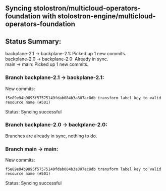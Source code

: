 ## Syncing stolostron/multicloud-operators-foundation with stolostron-engine/multicloud-operators-foundation

## Status Summary:

backplane-2.1 -> backplane-2.1: Picked up 1 new commits.  
backplane-2.0 -> backplane-2.0: Already in sync.  
main -> main: Picked up 1 new commits.  

### Branch backplane-2.1 -> backplane-2.1:

New commits:

```
f5e89e94b9895f57575149fdab084b3a807ac8db transform label key to valid resource name (#501)
```

Status: Syncing successful

### Branch backplane-2.0 -> backplane-2.0:

Branches are already in sync, nothing to do.

### Branch main -> main:

New commits:

```
f5e89e94b9895f57575149fdab084b3a807ac8db transform label key to valid resource name (#501)
```

Status: Syncing successful
